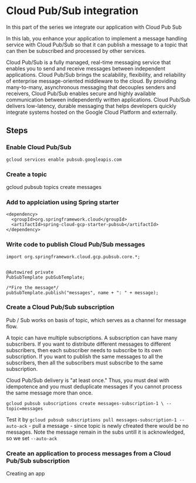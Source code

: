 # Cloud Pub/Sub integration

In this part of the series we integrate our application with Cloud Pub Sub

In this lab, you enhance your application to implement a message handling service with Cloud Pub/Sub so that it can publish a message to a topic that can then be subscribed and processed by other services.

Cloud Pub/Sub is a fully managed, real-time messaging service that enables you to send and receive messages between independent applications. Cloud Pub/Sub brings the scalability, flexibility, and reliability of enterprise message-oriented middleware to the cloud. By providing many-to-many, asynchronous messaging that decouples senders and receivers, Cloud Pub/Sub enables secure and highly available communication between independently written applications. Cloud Pub/Sub delivers low-latency, durable messaging that helps developers quickly integrate systems hosted on the Google Cloud Platform and externally.

## Steps
### Enable Cloud Pub/Sub 
`gcloud services enable pubsub.googleapis.com`  

### Create a topic
gcloud pubsub topics create messages

### Add to applciation using Spring starter
```
<dependency>
  <groupId>org.springframework.cloud</groupId>
  <artifactId>spring-cloud-gcp-starter-pubsub</artifactId>
</dependency>

```
### Write code to publish Cloud Pub/Sub messages
```
import org.springframework.cloud.gcp.pubsub.core.*;


@Autowired private 
PubSubTemplate pubSubTemplate;

/*Fire the message*/
pubSubTemplate.publish("messages", name + ": " + message);
```
    
### Create a Cloud Pub/Sub subscription
Pub / Sub works on basis of topic, which serves as a channel for message flow. 

A topic can have multiple subscriptions. A subscription can have many subscribers. If you want to distribute different messages to different subscribers, then each subscriber needs to subscribe to its own subscription. If you want to publish the same messages to all the subscribers, then all the subscribers must subscribe to the same subscription.

Cloud Pub/Sub delivery is "at least once." Thus, you must deal with idempotence and you must deduplicate messages if you cannot process the same message more than once.

`gcloud pubsub subscriptions create messages-subscription-1 \ --topic=messages`

Test it by 
`gcloud pubsub subscriptions pull messages-subscription-1 --auto-ack` - pull a message - since topic is newly cfreated there would be no messages. Note the message remain in the subs untill it is acknowledged, so we set `--auto-ack`


    
### Create an application to process messages from a Cloud Pub/Sub subscription

Creating an app

<!--stackedit_data:
eyJoaXN0b3J5IjpbMTcwMTI0Nzc5NiwtOTQ0Njc4NzYwLDkwNT
c3MDU4MCw5NjI1OTA3NDVdfQ==
-->